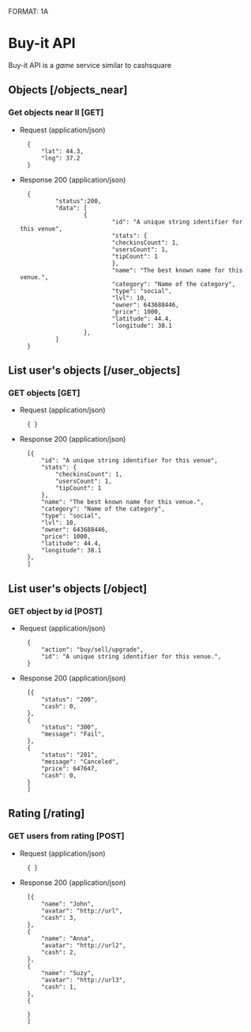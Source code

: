 FORMAT: 1A

# Buy-it API
Buy-it API is a *game* service similar to cashsquare

## Objects [/objects_near]
### Get objects near ll [GET]
+ Request (application/json)

        {
            "lat": 44.3,
            "lng": 37.2
        }
    
+ Response 200 (application/json)

        {
                "status":200,
                "data": [
                        {
                                "id": "A unique string identifier for this venue", 
                                "stats": {
                                "checkinsCount": 1,
                                "usersCount": 1,
                                "tipCount": 1
                                },
                                "name": "The best known name for this venue.",
                                "category": "Name of the category",
                                "type": "social",
                                "lvl": 10,
                                "owner": 643688446,
                                "price": 1000,
                                "latitude": 44.4,
                                "longitude": 38.1
                        },
                ]
        }

## List user's objects [/user_objects]
### GET objects [GET]

+ Request (application/json)

        { }
    
+ Response 200 (application/json)

        [{
            "id": "A unique string identifier for this venue", 
            "stats": {
                "checkinsCount": 1,
                "usersCount": 1,
                "tipCount": 1
            },
            "name": "The best known name for this venue.",
            "category": "Name of the category",
            "type": "social",
            "lvl": 10,
            "owner": 643688446,
            "price": 1000,
            "latitude": 44.4,
            "longitude": 38.1
        },
        ]
  
## List user's objects [/object]      
### GET object by id [POST]
+ Request (application/json)

        {
            "action": "buy/sell/upgrade",
            "id": "A unique string identifier for this venue.",
        }
    
+ Response 200 (application/json)

        [{
            "status": "200",
            "cash": 0,
        }, 
        {
            "status": "300",
            "message": "Fail",
        },
        {
            "status": "201",
            "message": "Canceled",
            "price": 647647,
            "cash": 0,
        }
        ]
        
## Rating [/rating]      
### GET users from rating [POST]
+ Request (application/json)

        { }
    
+ Response 200 (application/json)

        [{
            "name": "John",
            "avatar": "http://url",
            "cash": 3,
        }, 
        {
            "name": "Anna",
            "avatar": "http://url2",
            "cash": 2,
        },
        {
            "name": "Suzy",
            "avatar": "http://url3",
            "cash": 1,
        },
        {
            
        }
        ]        
        
